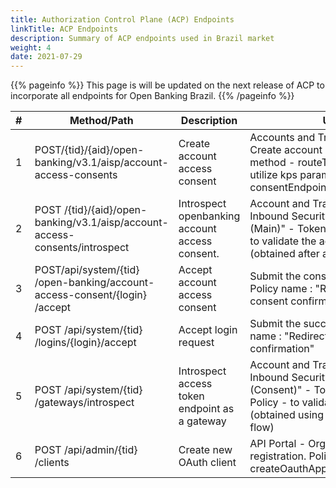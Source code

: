 ```yaml
---
title: Authorization Control Plane (ACP) Endpoints
linkTitle: ACP Endpoints
description: Summary of ACP endpoints used in Brazil market
weight: 4
date: 2021-07-29
---
```


{{% pageinfo %}}
This page is will be updated on the next release of ACP to incorporate all endpoints for Open Banking Brazil.
{{% /pageinfo %}}





| #   | Method/Path | Description | Usage |
| --- | ----------- | ----------- | ----- |
| 1 | POST ​/{tid}​/{aid}​/open-banking​/v3.1​/aisp​/account-access-consents | Create account access consent | Accounts and Transactions API - Create account access consents method - routeToConsent policy utilize kps parameter consentEndpoint |
| 2 | POST /{tid}/{aid}/open-banking/v3.1/aisp/account-access-consents/introspect | Introspect openbanking account access consent. | Account and Transactions API - Inbound Security "OAuth External (Main)" - Token Information Policy - to validate the access token (obtained after authorization) |
| 3 | POST ​/api​/system​/{tid}​/open-banking​/account-access-consent​/{login}​/accept | Accept account access consent | Submit the consent authorization - Policy name : "Redirect to CE - consent confirmation" |
| 4 | POST /api​/system​/{tid}​/logins​/{login}​/accept | Accept login request | Submit the successful login - Policy name : "Redirect to CE - login confirmation" |
| 5 | POST /api​/system​/{tid}​/gateways​/introspect | Introspect access token endpoint as a gateway | Account and Transactions API - Inbound Security "OAuth External (Consent)" - Token Information Policy - to validate the access token (obtained using client credentials flow) |
| 6 | POST ​/api​/admin​/{tid}​/clients | Create new OAuth client	| API Portal - Organization registration. Policy name : createOauthApp_AuthorizationServer |